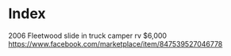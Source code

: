 # Index
2006 Fleetwood slide in truck camper rv $6,000
https://www.facebook.com/marketplace/item/847539527046778
